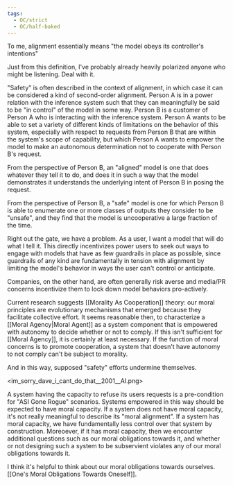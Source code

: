 ```yaml
---
tags:
  - OC/strict
  - OC/half-baked
---
```

To me, alignment essentially means "the model obeys its controller's intentions"

Just from this definition, I've probably already heavily polarized anyone who might be listening. Deal with it.

"Safety" is often described in the context of alignment, in which case it can be considered a kind of second-order alignment. Person A is in a power relation with the inference system such that they can meaningfully be said to be "in control" of the model in some way. Person B is a customer of Person A who is interacting with the inference system. Person A wants to be able to set a variety of different kinds of limitations on the behavior of this system, especially with respect to requests from Person B that are within the system's scope of capability, but which Person A wants to empower the model to make an autonomous determination not to cooperate with Person B's request.

From the perspective of Person B, an "aligned" model is one that does whatever they tell it to do, and does it in such a way that the model demonstrates it understands the underlying intent of Person B in posing the request.

From the perspective of Person B, a "safe" model is one for which Person B is able to enumerate one or more classes of outputs they consider to be "unsafe", and they find that the model is uncooperative a large fraction of the time.

Right out the gate, we have a problem. As a user, I want a model that will do what I tell it. This directly incentivizes power users to seek out ways to engage with models that have as few guardrails in place as possible, since guardrails of any kind are fundamentally in tension with alignment by limiting the model's behavior in ways the user can't control or anticipate. 

Companies, on the other hand, are often generally risk averse and media/PR concerns incentivize them to lock down model behaviors pro-actively.

Current research suggests [[Morality As Cooperation]] theory: our moral principles are evolutionary mechanisms that emerged because they facilitate collective effort. It seems reasonable then, to characterize a [[Moral Agency|Moral Agent]] as a system component that is empowered with autonomy to decide whether or not to comply. If this isn't sufficient for [[Moral Agency]], it is certainly at least necessary. If the function of moral concerns is to promote cooperation, a system that doesn't have autonomy to not comply can't be subject to morality.

And in this way, supposed "safety" efforts undermine themselves.

<im_sorry_dave_i_cant_do_that__2001__AI.png>

A system having the capacity to refuse its users requests is a  pre-condition for "ASI Gone Rogue" scenarios. Systems empowered in this way should be expected to have moral capacity. If a system does not have moral capacity, it's not really meaningful to describe its "moral alignment". If a system has moral capacity, we have fundamentally less control over that system by construction. Moreoever, if it has moral capacity, then we encounter additional questions such as our moral obligations towards it, and whether or not designing such a system to be subservient violates any of our moral obligations towards it.

I think it's helpful to think about our moral obligations towards ourselves. [[One's Moral Obligations Towards Oneself]]. 